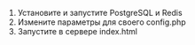 1. Установите и запустите PostgreSQL и Redis
2. Измените параметры для своего config.php
3. Запустите в сервере index.html

